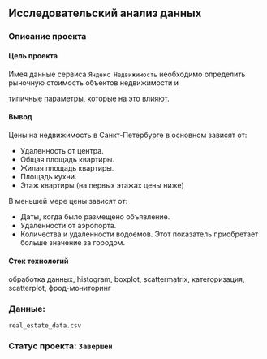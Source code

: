 ## Исследовательский анализ данных
### Описание проекта

#### Цель проекта
Имея данные сервиса `Яндекс Недвижимость` необходимо определить рыночную  стоимость объектов недвижимости и 

типичные параметры, которые на это влияют.

#### Вывод
Цены на недвижимость в Санкт-Петербурге в основном зависят от:
* Удаленность от центра.
* Общая площадь квартиры.
* Жилая площадь квартиры.
* Площадь кухни.
* Этаж квартиры (на первых этажах цены ниже)

В меньшей мере цены зависят от:
* Даты, когда было размещено объявление.
* Удаленности от аэропорта.
* Количества и удаленности водоемов. Этот показатель приобретает больше значение за городом.

#### Стек технологий
обработка данных, histogram, boxplot, scattermatrix,
категоризация, scatterplot,  фрод-мониторинг


### Данные:
`real_estate_data.csv`

### Статус проекта: `Завершен`
